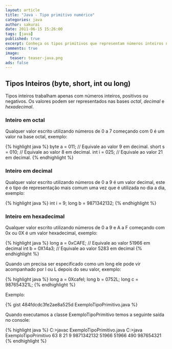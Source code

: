 ```yaml
---
layout: article
title: "Java - Tipo primitivo numérico"
categories: java
author: sakurai
date: 2011-06-15 15:26:00
tags: [java]
published: true
excerpt: Conheça os tipos primitivos que representam números inteiros no Java.
comments: true
image:
  teaser: teaser-java.png
ads: false
---
```


## Tipos Inteiros (byte, short, int ou long)

Tipos inteiros trabalham apenas com números inteiros, positivos ou negativos. Os valores podem ser representados nas bases *octal*, *decimal* e *hexadecimal*.

### Inteiro em octal
Qualquer valor escrito utilizando números de 0 a 7 começando com 0 é um valor na base octal, exemplo:

{% highlight java %}
byte a = 011;        // Equivale ao valor 9 em decimal.
short s = 010;       // Equivale ao valor 8 em decimal.
int i = 025;         // Equivale ao valor 21 em decimal.
{% endhighlight %}

### Inteiro em decimal
Qualquer valor escrito utilizando números de 0 a 9 é um valor decimal, este é o tipo de representação mais comum uma vez que é utilizada no dia a dia, exemplo:

{% highlight java %}
int i = 9;
long b = 9871342132;
{% endhighlight %}

### Inteiro em hexadecimal
Qualquer valor escrito utilizando números de 0 a 9 e A a F começando com 0x ou 0X é um valor hexadecimal, exemplo:

{% highlight java %}
long a = 0xCAFE;    // Equivale ao valor 51966 em decimal
int b = 0X14a3;     // Equivale ao valor 5283 em decimal
{% endhighlight %}

Quando um precisa ser especificado como um long ele pode vir acompanhado por l ou L depois do seu valor, exemplo:

{% highlight java %}
long a = 0Xcafel;
long b = 0752L;
long c = 987654321L;
{% endhighlight %}

Exemplo:

{% gist 484fdcdc3fe2ae8a525d ExemploTipoPrimitivo.java %}

Quando executamos a classe ExemploTipoPrimitivo temos a seguinte saída no console:

{% highlight java %}
C:\>javac ExemploTipoPrimitivo.java
C:\>java ExemploTipoPrimitivo
63
8
21
9
9871342132
51966
51966
490
987654321
{% endhighlight %}
